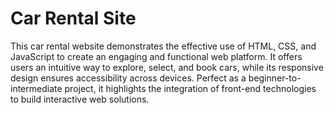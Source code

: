 # Car Rental Site


This car rental website demonstrates the effective use of HTML, CSS, and JavaScript to create an engaging and functional web platform. It offers users an intuitive way to explore, select, and book cars, while its responsive design ensures accessibility across devices. Perfect as a beginner-to-intermediate project, it highlights the integration of front-end technologies to build interactive web solutions.
